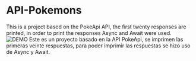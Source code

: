 # API-Pokemons
This is a project based on the PokeApi API, the first twenty responses are printed, in order to print the responses Async and Await were used.
![DEMO](https://user-images.githubusercontent.com/102102408/159517742-36e1cf1d-f948-4359-bf16-d60b4f434d4e.png)
Este es un proyecto basado en la API PokeApi, se imprimen las primeras veinte respuestas, para poder imprimir las respuestas se hizo uso de Async y Await.
